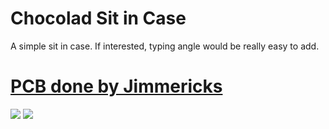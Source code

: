 # Chocolad Sit in Case
A simple sit in case. If interested, typing angle would be really easy to add. 
#   [PCB done by Jimmericks](https://github.com/jimmerricks/chocolad)

<img src="https://github.com/drewfowler/Mountainous-Open-Source-Projects/blob/main/Chocolad/pics/chocolad_real.jpg" /> 
<img src="https://github.com/drewfowler/Mountainous-Open-Source-Projects/blob/main/Chocolad/pics/chocolad.png" /> 

